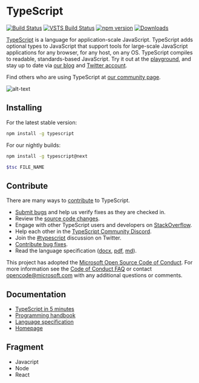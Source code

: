 # TypeScript

[![Build Status](https://travis-ci.org/microsoft/TypeScript.svg?branch=master)](https://travis-ci.org/microsoft/TypeScript)
[![VSTS Build Status](https://dev.azure.com/typescript/TypeScript/_apis/build/status/Typescript/node10)](https://dev.azure.com/typescript/TypeScript/_build/latest?definitionId=4&view=logs)
[![npm version](https://badge.fury.io/js/typescript.svg)](https://www.npmjs.com/package/typescript)
[![Downloads](https://img.shields.io/npm/dm/typescript.svg)](https://www.npmjs.com/package/typescript)

[TypeScript](https://www.typescriptlang.org/) is a language for application-scale JavaScript. TypeScript adds optional types to JavaScript that support tools for large-scale JavaScript applications for any browser, for any host, on any OS. TypeScript compiles to readable, standards-based JavaScript. Try it out at the [playground](https://www.typescriptlang.org/play/), and stay up to date via [our blog](https://blogs.msdn.microsoft.com/typescript) and [Twitter account](https://twitter.com/typescript).

Find others who are using TypeScript at [our community page](https://www.typescriptlang.org/community/).

![alt-text](https://accountgram-production.sfo2.cdn.digitaloceanspaces.com/nubelaco_ghost/2019/10/TypeScriptImage.jpeg)

## Installing

For the latest stable version:

```bash
npm install -g typescript
```

For our nightly builds:

```bash
npm install -g typescript@next
```

```bash
$tsc FILE_NAME
```

## Contribute

There are many ways to [contribute](https://github.com/microsoft/TypeScript/blob/master/CONTRIBUTING.md) to TypeScript.

- [Submit bugs](https://github.com/microsoft/TypeScript/issues) and help us verify fixes as they are checked in.
- Review the [source code changes](https://github.com/microsoft/TypeScript/pulls).
- Engage with other TypeScript users and developers on [StackOverflow](https://stackoverflow.com/questions/tagged/typescript).
- Help each other in the [TypeScript Community Discord](https://discord.gg/typescript).
- Join the [#typescript](https://twitter.com/search?q=%23TypeScript) discussion on Twitter.
- [Contribute bug fixes](https://github.com/microsoft/TypeScript/blob/master/CONTRIBUTING.md).
- Read the language specification ([docx](https://github.com/microsoft/TypeScript/blob/master/doc/TypeScript%20Language%20Specification.docx?raw=true),
  [pdf](https://github.com/microsoft/TypeScript/blob/master/doc/TypeScript%20Language%20Specification.pdf?raw=true), [md](https://github.com/microsoft/TypeScript/blob/master/doc/spec.md)).

This project has adopted the [Microsoft Open Source Code of Conduct](https://opensource.microsoft.com/codeofconduct/). For more information see
the [Code of Conduct FAQ](https://opensource.microsoft.com/codeofconduct/faq/) or contact [opencode@microsoft.com](mailto:opencode@microsoft.com)
with any additional questions or comments.

## Documentation

- [TypeScript in 5 minutes](https://www.typescriptlang.org/docs/handbook/typescript-in-5-minutes.html)
- [Programming handbook](https://www.typescriptlang.org/docs/handbook/basic-types.html)
- [Language specification](https://github.com/microsoft/TypeScript/blob/master/doc/spec.md)
- [Homepage](https://www.typescriptlang.org/)

## Fragment

- Javacript
- Node
- React
